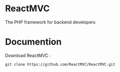 # ReactMVC
The PHP framework for backend developers

# Documention
Download ReactMVC : 
```
git clone https://github.com/ReactMVC/ReactMVC.git
```
